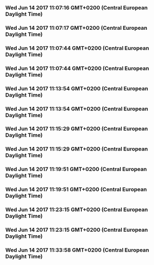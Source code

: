 

### Wed Jun 14 2017 11:07:16 GMT+0200 (Central European Daylight Time) 
### Wed Jun 14 2017 11:07:17 GMT+0200 (Central European Daylight Time) 
### Wed Jun 14 2017 11:07:44 GMT+0200 (Central European Daylight Time) 
### Wed Jun 14 2017 11:07:44 GMT+0200 (Central European Daylight Time) 
### Wed Jun 14 2017 11:13:54 GMT+0200 (Central European Daylight Time) 
### Wed Jun 14 2017 11:13:54 GMT+0200 (Central European Daylight Time) 
### Wed Jun 14 2017 11:15:29 GMT+0200 (Central European Daylight Time) 
### Wed Jun 14 2017 11:15:29 GMT+0200 (Central European Daylight Time) 
### Wed Jun 14 2017 11:19:51 GMT+0200 (Central European Daylight Time) 
### Wed Jun 14 2017 11:19:51 GMT+0200 (Central European Daylight Time) 
### Wed Jun 14 2017 11:23:15 GMT+0200 (Central European Daylight Time) 
### Wed Jun 14 2017 11:23:15 GMT+0200 (Central European Daylight Time) 
### Wed Jun 14 2017 11:33:58 GMT+0200 (Central European Daylight Time) 
